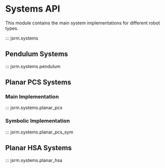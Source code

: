 # Systems API

This module contains the main system implementations for different robot types.

::: jsrm.systems

## Pendulum Systems

::: jsrm.systems.pendulum

## Planar PCS Systems

### Main Implementation

::: jsrm.systems.planar_pcs

### Symbolic Implementation  

::: jsrm.systems.planar_pcs_sym

## Planar HSA Systems

::: jsrm.systems.planar_hsa
